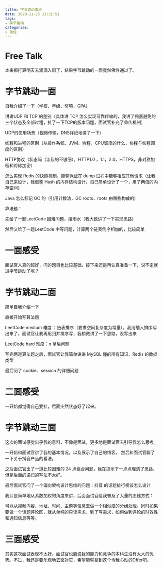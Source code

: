 ```yaml
---
title: 字节跳动面经
date: 2020-11-25 11:31:51
tags:
- 字节跳动
categories: 
- 面经
---
```


# Free Talk

本来都打算明天去滴滴入职了，结果字节跳动的一面竟然佛性通过了。

<!--more-->

# 字节跳动一面

自我介绍了一下（学校、年级、奖项、GPA）

讲讲UDP 和 TCP 的差别（具体讲 TCP 怎么实现可靠传输的，我讲了拥塞避免的三个状态及全部过程，扯了一下TCP的版本问题，面试官补充了重传机制）

UDP的使用场景（视频传输，DNS详细地讲了一下）

线程和进程的区别（从操作系统、JVM、协程，CPU调度的什么，协程与线程调度的区别）

HTTP协议（状态码（涉及的不够细），HTTP1.0 ，1.1，2.0，HTTPS，非对称加密和对称加密）

怎么实现 Redis 的快照机制，能够保证在 dump 过程中能够相应其他请求（让我自己来设计，我借鉴 Hash 的内存结构设计，自己简单设计了一个，用了两倍的内存空间）

Java 怎么标记 GC 的（引用计数法，GC roots，roots 由哪些构成的)

算法题：

先给了一题LeetCode 困难问题，接雨水（我大致讲了一下实现思路）

然后又给了一题LeetCode 中等问题，计算两个链表倒序相加的，比较简单

# 一面感受

面试官人真的超好，问的题目也比较基础，接下来还是再认真准备一下，说不定就进字节跳动了呢？

# 字节跳动二面

简单自我介绍一下

直接开始写算法题

LeetCode medium 难度 ：链表排序（要求空间复杂度为常量），我用插入排序写出来了，面试官让我再用归并排序写，我稍微讲了一下思路，没写出来

LeetCode hard 难度：n 皇后问题

写完两道算法题之后，面试官让我简单讲讲 MySQL 懂的所有知识、Redis 的数据类型

最后问了 cookie、session 的详细问题

# 二面感受

一开始都觉得自己要挂，后面突然状态好了起来。

# 字节跳动三面

这次的面试感觉出乎我的意料，不像是面试，更多地是面试官去引导我怎么思考。

一开始和面试官讲了我的基本情况，以及展示了自己的博客， 然后和面试官聊了一下关于抖音产品的看法。

之后面试官出了一道比较困难的 24 点组合问题，我在提示下一点点理清了思路，但是后面的递归的写法不太好。

最后面试官问了一个偏向架构设计思维的问题：抖音 的话题排行榜该怎么设计

我只是简单地从系数加权的角度来讲，后面面试官给我普及了大量的思维方式：

可以从视频内容、地址、时间、主题等信息去做一个相似度的分组处理，同时如果要做一个话题评论区，就从单纯的只读需求，到了写需求，如何做到评论的时效性和通知信息等等。

# 三面感受

其实这次面试表现不太好，面试官也直说我的能力和竞争的本科生没有太大的优势。不过，我还是要乐观地去面对它，希望能够拿到这个令我心动的Offer吧。

